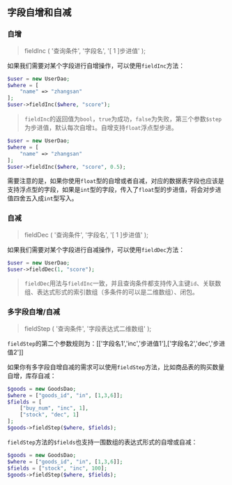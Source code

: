 ## 字段自增和自减

### 自增

> fieldInc \( '查询条件', '字段名', '\[ 1 \]步进值' \);

如果我们需要对某个字段进行自增操作，可以使用`fieldInc`方法：

```php
$user = new UserDao;
$where = [
    "name" => "zhangsan"
];
$user->fieldInc($where, "score");
```

> `fieldInc`的返回值为`bool`，`true`为成功，`false`为失败，第三个参数`$step`为步进值，默认每次自增`1`。自增支持`float`浮点型步进。

```php
$user = new UserDao;
$where = [
    "name" => "zhangsan"
];
$user->fieldInc($where, "score", 0.5);
```

需要注意的是，如果你使用`float`型的自增或者自减，对应的数据表字段也应该是支持浮点型的字段，如果是`int`型的字段，传入了`float`型的步进值，将会对步进值四舍五入成`int`型写入。

### 自减

> fieldDec \( '查询条件', '字段名', '\[ 1 \]步进值' \);

如果我们需要对某个字段进行自减操作，可以使用`fieldDec`方法：

```php
$user = new UserDao;
$user->fieldDec(1, "score");
```

> `fieldDec`用法与`fieldInc`一致，并且查询条件都支持传入主键`id`、关联数组、表达式形式的索引数组（多条件的可以是二维数组）、闭包。

### 多字段自增/自减

> fieldStep \( '查询条件', '字段表达式二维数组' \);

`fieldStep`的第二个参数规则为：\[\['字段名1','inc','步进值1'\],\['字段名2','dec','步进值2'\]\]

如果你有多字段自增自减的需求可以使用`fieldStep`方法，比如商品表的购买数量自增，库存自减：

```php
$goods = new GoodsDao;
$where = ["goods_id", "in", [1,3,6]];
$fields = [
    ["buy_num", "inc", 1],
    ["stock", "dec", 1]
];
$goods->fieldStep($where, $fields);
```

`fieldStep`方法的`$fields`也支持一围数组的表达式形式的自增或自减：

```php
$goods = new GoodsDao;
$where = ["goods_id", "in", [1,3,6]];
$fields = ["stock", "inc", 100];
$goods->fieldStep($where, $fields);
```